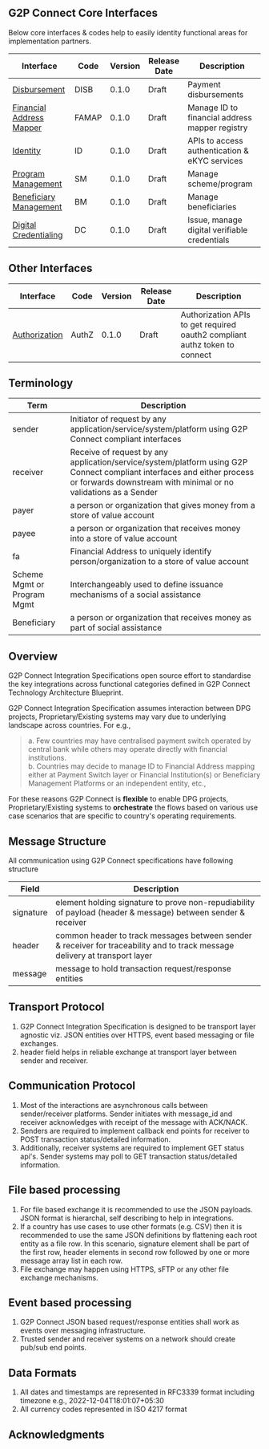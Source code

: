 ## G2P Connect Core Interfaces 

Below core interfaces & codes help to easily identity functional areas for implementation partners. 

| Interface | Code | Version | Release Date | Description | 
| --------- | -------------- | ------- | ------------ | ----------- |
| [Disbursement](./Disbursement.md) | DISB | 0.1.0 | Draft | Payment disbursements |
| [Financial Address Mapper](./FinancialAddressMapper.md) | FAMAP | 0.1.0 | Draft | Manage ID to financial address mapper registry | 
| [Identity ](./Identity.md) | ID | 0.1.0 | Draft | APIs to access authentication & eKYC services | 
| [Program Management](./ProgramManagement.md) | SM | 0.1.0 | Draft | Manage scheme/program | 
| [Beneficiary Management](./BeneficiaryManagement.md) | BM | 0.1.0 | Draft | Manage beneficiaries |
| [Digital Credentialing](./DigitalCredentialing.md) | DC | 0.1.0 | Draft | Issue, manage digital verifiable credentials | 

## Other Interfaces  

| Interface | Code | Version | Release Date | Description | 
| --------- | -------------- | ------- | ------------ | ----------- |
| [Authorization](./Authorization.md) | AuthZ | 0.1.0 |Draft | Authorization APIs to get required oauth2 compliant authz token to connect | 


## Terminology
| Term | Description |
| ---- | ----------- |
| sender | Initiator of request by any application/service/system/platform using G2P Connect compliant interfaces |
| receiver | Receive of request by any application/service/system/platform using G2P Connect compliant interfaces and either process or forwards downstream with minimal or no validations as a Sender |
| payer | a person or organization that gives money from a store of value account |
| payee | a person or organization that receives money into a store of value account |
| fa | Financial Address to uniquely identify person/organization to a store of value account |
| Scheme Mgmt or Program Mgmt | Interchangeably used to define issuance mechanisms of a social assistance  | 
| Beneficiary | a person or organization that receives money as part of social assistance |


## Overview

G2P Connect Integration Specifications open source effort to standardise the key integrations across functional categories defined in G2P Connect Technology Architecture Blueprint. 

G2P Connect Integration Specification assumes interaction between DPG projects, Proprietary/Existing systems may vary due to underlying landscape across countries. For e.g., <br>

> a. Few countries may have centralised payment switch operated by central bank while others may operate directly with financial institutions. <br>
> b. Countries may decide to manage ID to Financial Address mapping either at Payment Switch layer or Financial Institution(s) or Beneficiary Management Platforms or an independent entity, etc.,

For these reasons G2P Connect is **flexible** to enable DPG projects, Proprietary/Existing systems to **orchestrate** the flows based on various use case scenarios that are specific to country's operating requirements.

## Message Structure
All communication using G2P Connect specifications have following structure

| Field | Description | 
| ----- | ----------- | 
| signature | element holding signature to prove non-repudiability of payload (header & message) between sender & receiver | 
| header | common header to track messages between sender & receiver for traceability and to track message delivery at transport layer | 
| message | message to hold transaction request/response entities | 

## Transport Protocol
1. G2P Connect Integration Specification is designed to be transport layer agnostic viz. JSON entities over HTTPS, event based messaging or file exchanges.
2. header field helps in reliable exchange at transport layer between sender and receiver. 

## Communication Protocol
1. Most of the interactions are asynchronous calls between sender/receiver platforms. Sender initiates with message_id and receiver acknowledges with receipt of the message with ACK/NACK.
2. Senders are required to implement callback end points for receiver to POST transaction status/detailed information.
3. Additionally, receiver systems are required to implement GET status api's. Sender systems may poll to GET transaction status/detailed information. 

## File based processing 
1. For file based exchange it is recommended to use the JSON payloads. JSON format is hierarchal, self describing to help in integrations. 
2. If a country has use cases to use other formats (e.g. CSV) then it is recommended to use the same JSON definitions by flattening each root entity as a file row. In this scenario, signature element shall be part of the first row, header elements in second row followed by one or more message array list in each row.
3. File exchange may happen using HTTPS, sFTP or any other file exchange mechanisms.

## Event based processing 
1. G2P Connect JSON based request/response entities shall work as events over messaging infrastructure.
2. Trusted sender and receiver systems on a network should create pub/sub end points.

## Data Formats
1. All dates and timestamps are represented in RFC3339 format including timezone e.g., 2022-12-04T18:01:07+05:30
2. All currency codes represented in ISO 4217 format


## Acknowledgments

